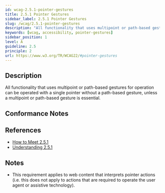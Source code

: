 ```yaml
---
id: wcag-2.5.1-pointer-gestures
title: 2.5.1 Pointer Gestures
sidebar_label: 2.5.1 Pointer Gestures
slug: /wcag/2.5.1-pointer-gestures
description: "All functionality that uses multipoint or path-based gestures for operation can be operated with a single pointer without a path-based gesture, unless a multipoint or path-based gesture is essential."
keywords: [wcag, accessibility, pointer-gestures]
sidebar_position: 1
level: A
guideline: 2.5
principle: 2
url: https://www.w3.org/TR/WCAG22/#pointer-gestures
---
```


## Description

All functionality that uses multipoint or path-based gestures for operation can be operated with a single pointer without a path-based gesture, unless a multipoint or path-based gesture is essential.

## Conformance Notes

<!-- Add your conformance notes and evaluation here -->

## References

- [How to Meet 2.5.1](https://www.w3.org/WAI/WCAG22/quickref/#pointer-gestures)
- [Understanding 2.5.1](https://www.w3.org/WAI/WCAG22/Understanding/pointer-gestures.html)

## Notes

- This requirement applies to web content that interprets pointer actions (i.e. this does not apply to actions that are required to operate the user agent or assistive technology).

